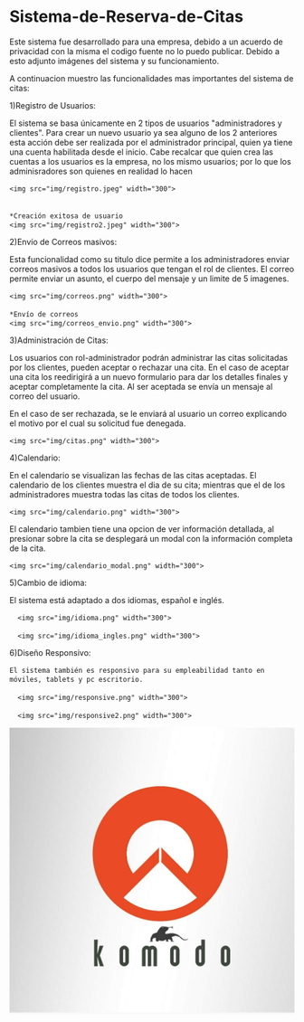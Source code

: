 # Sistema-de-Reserva-de-Citas
Este sistema fue desarrollado para una empresa, debido a un acuerdo de privacidad con la misma el codigo fuente no lo puedo publicar. Debido a esto adjunto imágenes del sistema y su funcionamiento.

A continuacion muestro las funcionalidades mas importantes del sistema de citas:

  1)Registro de Usuarios:
  
  El sistema se basa únicamente en 2 tipos de usuarios "administradores y clientes". Para crear un nuevo usuario ya sea alguno de los 2 anteriores esta acción debe ser realizada por el administrador principal, quien ya tiene una cuenta habilitada desde el inicio.
  Cabe recalcar que quien crea las cuentas a los usuarios es la empresa, no los mismo usuarios; por lo que los adminisradores son quienes en realidad lo hacen
    
    <img src="img/registro.jpeg" width="300">    
    
    
    *Creación exitosa de usuario
    <img src="img/registro2.jpeg" width="300">    
    
    
   2)Envío de Correos masivos:
   
   Esta funcionalidad como su titulo dice permite a los administradores enviar correos masivos a todos los usuarios que tengan el rol de clientes. El correo permite enviar un asunto, el cuerpo del mensaje y un limite de 5 imagenes.
   
    <img src="img/correos.png" width="300">    
   
    *Envío de correos
    <img src="img/correos_envio.png" width="300">
   
   3)Administración de Citas:
   
   Los usuarios con rol-administrador podrán administrar las citas solicitadas por los clientes, pueden aceptar o rechazar una cita. En el caso de aceptar una cita los reedirigirá a un nuevo formulario para dar los detalles finales y aceptar completamente la cita. Al ser aceptada se envía un mensaje al correo del usuario.
   
   En el caso de ser rechazada, se le enviará al usuario un correo explicando el motivo por el cual su solicitud fue denegada.
   
    <img src="img/citas.png" width="300">
   
   
   4)Calendario:
   
   En el calendario se visualizan las fechas de las citas aceptadas. El calendario de los clientes muestra el dia de su cita; mientras que el de los administradores muestra todas las citas de todos los clientes.
   
    <img src="img/calendario.png" width="300">
   
   El calendario tambien tiene una opcion de ver información detallada, al presionar sobre la cita se desplegará un modal con la información completa de la cita.
   
    <img src="img/calendario_modal.png" width="300">
   
   5)Cambio de idioma:
   
   El sistema está adaptado a dos idiomas, español e inglés.
   
      <img src="img/idioma.png" width="300">
      
      <img src="img/idioma_ingles.png" width="300">
   
   
   6)Diseño Responsivo:
    
    El sistema también es responsivo para su empleabilidad tanto en móviles, tablets y pc escritorio.
    
      <img src="img/responsive.png" width="300">
      
      <img src="img/responsive2.png" width="300">
    
   
   
   


![](img/logo1.jpeg)
